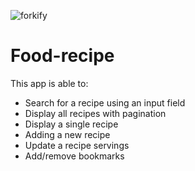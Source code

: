 ![forkify](https://user-images.githubusercontent.com/97939661/178308593-6bd3c1e9-e4c8-476f-a05d-22664470a775.jpg)

# Food-recipe

This app is able to:

- Search for a recipe using an input field
- Display all recipes with pagination
- Display a single recipe
- Adding a new recipe
- Update a recipe servings
- Add/remove bookmarks
